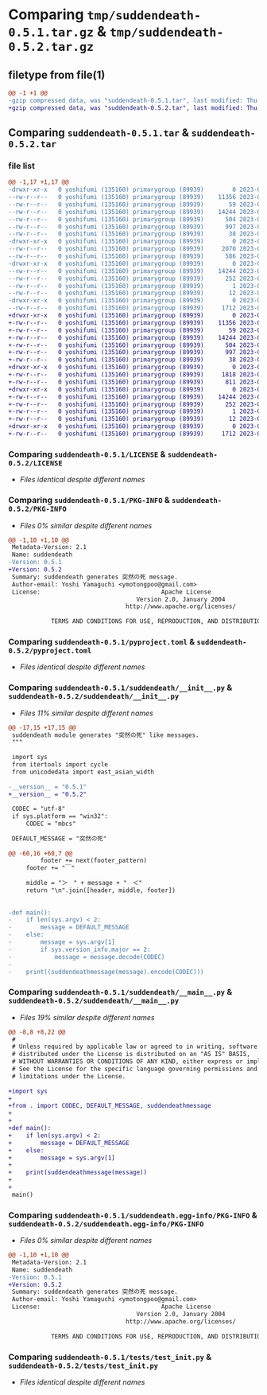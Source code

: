 # Comparing `tmp/suddendeath-0.5.1.tar.gz` & `tmp/suddendeath-0.5.2.tar.gz`

## filetype from file(1)

```diff
@@ -1 +1 @@
-gzip compressed data, was "suddendeath-0.5.1.tar", last modified: Thu May 25 04:39:14 2023, max compression
+gzip compressed data, was "suddendeath-0.5.2.tar", last modified: Thu May 25 06:06:11 2023, max compression
```

## Comparing `suddendeath-0.5.1.tar` & `suddendeath-0.5.2.tar`

### file list

```diff
@@ -1,17 +1,17 @@
-drwxr-xr-x   0 yoshifumi (135160) primarygroup (89939)        0 2023-05-25 04:39:14.521827 suddendeath-0.5.1/
--rw-r--r--   0 yoshifumi (135160) primarygroup (89939)    11356 2023-05-25 00:37:03.000000 suddendeath-0.5.1/LICENSE
--rw-r--r--   0 yoshifumi (135160) primarygroup (89939)       59 2023-05-25 04:14:49.000000 suddendeath-0.5.1/MANIFEST.in
--rw-r--r--   0 yoshifumi (135160) primarygroup (89939)    14244 2023-05-25 04:39:14.521593 suddendeath-0.5.1/PKG-INFO
--rw-r--r--   0 yoshifumi (135160) primarygroup (89939)      504 2023-05-25 04:35:59.000000 suddendeath-0.5.1/README.rst
--rw-r--r--   0 yoshifumi (135160) primarygroup (89939)      997 2023-05-25 04:31:14.000000 suddendeath-0.5.1/pyproject.toml
--rw-r--r--   0 yoshifumi (135160) primarygroup (89939)       38 2023-05-25 04:39:14.521873 suddendeath-0.5.1/setup.cfg
-drwxr-xr-x   0 yoshifumi (135160) primarygroup (89939)        0 2023-05-25 04:39:14.520602 suddendeath-0.5.1/suddendeath/
--rw-r--r--   0 yoshifumi (135160) primarygroup (89939)     2070 2023-05-25 04:38:11.000000 suddendeath-0.5.1/suddendeath/__init__.py
--rw-r--r--   0 yoshifumi (135160) primarygroup (89939)      586 2023-05-25 04:35:08.000000 suddendeath-0.5.1/suddendeath/__main__.py
-drwxr-xr-x   0 yoshifumi (135160) primarygroup (89939)        0 2023-05-25 04:39:14.521192 suddendeath-0.5.1/suddendeath.egg-info/
--rw-r--r--   0 yoshifumi (135160) primarygroup (89939)    14244 2023-05-25 04:39:14.000000 suddendeath-0.5.1/suddendeath.egg-info/PKG-INFO
--rw-r--r--   0 yoshifumi (135160) primarygroup (89939)      252 2023-05-25 04:39:14.000000 suddendeath-0.5.1/suddendeath.egg-info/SOURCES.txt
--rw-r--r--   0 yoshifumi (135160) primarygroup (89939)        1 2023-05-25 04:39:14.000000 suddendeath-0.5.1/suddendeath.egg-info/dependency_links.txt
--rw-r--r--   0 yoshifumi (135160) primarygroup (89939)       12 2023-05-25 04:39:14.000000 suddendeath-0.5.1/suddendeath.egg-info/top_level.txt
-drwxr-xr-x   0 yoshifumi (135160) primarygroup (89939)        0 2023-05-25 04:39:14.521331 suddendeath-0.5.1/tests/
--rw-r--r--   0 yoshifumi (135160) primarygroup (89939)     1712 2023-05-25 00:37:03.000000 suddendeath-0.5.1/tests/test_init.py
+drwxr-xr-x   0 yoshifumi (135160) primarygroup (89939)        0 2023-05-25 06:06:11.030782 suddendeath-0.5.2/
+-rw-r--r--   0 yoshifumi (135160) primarygroup (89939)    11356 2023-05-25 00:37:03.000000 suddendeath-0.5.2/LICENSE
+-rw-r--r--   0 yoshifumi (135160) primarygroup (89939)       59 2023-05-25 04:14:49.000000 suddendeath-0.5.2/MANIFEST.in
+-rw-r--r--   0 yoshifumi (135160) primarygroup (89939)    14244 2023-05-25 06:06:11.030574 suddendeath-0.5.2/PKG-INFO
+-rw-r--r--   0 yoshifumi (135160) primarygroup (89939)      504 2023-05-25 04:35:59.000000 suddendeath-0.5.2/README.rst
+-rw-r--r--   0 yoshifumi (135160) primarygroup (89939)      997 2023-05-25 04:31:14.000000 suddendeath-0.5.2/pyproject.toml
+-rw-r--r--   0 yoshifumi (135160) primarygroup (89939)       38 2023-05-25 06:06:11.030832 suddendeath-0.5.2/setup.cfg
+drwxr-xr-x   0 yoshifumi (135160) primarygroup (89939)        0 2023-05-25 06:06:11.029250 suddendeath-0.5.2/suddendeath/
+-rw-r--r--   0 yoshifumi (135160) primarygroup (89939)     1818 2023-05-25 06:01:06.000000 suddendeath-0.5.2/suddendeath/__init__.py
+-rw-r--r--   0 yoshifumi (135160) primarygroup (89939)      811 2023-05-25 06:05:59.000000 suddendeath-0.5.2/suddendeath/__main__.py
+drwxr-xr-x   0 yoshifumi (135160) primarygroup (89939)        0 2023-05-25 06:06:11.030079 suddendeath-0.5.2/suddendeath.egg-info/
+-rw-r--r--   0 yoshifumi (135160) primarygroup (89939)    14244 2023-05-25 06:06:11.000000 suddendeath-0.5.2/suddendeath.egg-info/PKG-INFO
+-rw-r--r--   0 yoshifumi (135160) primarygroup (89939)      252 2023-05-25 06:06:11.000000 suddendeath-0.5.2/suddendeath.egg-info/SOURCES.txt
+-rw-r--r--   0 yoshifumi (135160) primarygroup (89939)        1 2023-05-25 06:06:11.000000 suddendeath-0.5.2/suddendeath.egg-info/dependency_links.txt
+-rw-r--r--   0 yoshifumi (135160) primarygroup (89939)       12 2023-05-25 06:06:11.000000 suddendeath-0.5.2/suddendeath.egg-info/top_level.txt
+drwxr-xr-x   0 yoshifumi (135160) primarygroup (89939)        0 2023-05-25 06:06:11.030240 suddendeath-0.5.2/tests/
+-rw-r--r--   0 yoshifumi (135160) primarygroup (89939)     1712 2023-05-25 00:37:03.000000 suddendeath-0.5.2/tests/test_init.py
```

### Comparing `suddendeath-0.5.1/LICENSE` & `suddendeath-0.5.2/LICENSE`

 * *Files identical despite different names*

### Comparing `suddendeath-0.5.1/PKG-INFO` & `suddendeath-0.5.2/PKG-INFO`

 * *Files 0% similar despite different names*

```diff
@@ -1,10 +1,10 @@
 Metadata-Version: 2.1
 Name: suddendeath
-Version: 0.5.1
+Version: 0.5.2
 Summary: suddendeath generates 突然の死 message.
 Author-email: Yoshi Yamaguchi <ymotongpoo@gmail.com>
 License:                                  Apache License
                                    Version 2.0, January 2004
                                 http://www.apache.org/licenses/
         
            TERMS AND CONDITIONS FOR USE, REPRODUCTION, AND DISTRIBUTION
```

### Comparing `suddendeath-0.5.1/pyproject.toml` & `suddendeath-0.5.2/pyproject.toml`

 * *Files identical despite different names*

### Comparing `suddendeath-0.5.1/suddendeath/__init__.py` & `suddendeath-0.5.2/suddendeath/__init__.py`

 * *Files 11% similar despite different names*

```diff
@@ -17,15 +17,15 @@
 suddendeath module generates "突然の死" like messages.
 """
 
 import sys
 from itertools import cycle
 from unicodedata import east_asian_width
 
-__version__ = "0.5.1"
+__version__ = "0.5.2"
 
 CODEC = "utf-8"
 if sys.platform == "win32":
     CODEC = "mbcs"
 
 DEFAULT_MESSAGE = "突然の死"
 
@@ -60,16 +60,7 @@
         footer += next(footer_pattern)
     footer += "￣"
 
     middle = "＞　" + message + "　＜"
     return "\n".join([header, middle, footer])
 
 
-def main():
-    if len(sys.argv) < 2:
-        message = DEFAULT_MESSAGE
-    else:
-        message = sys.argv[1]
-        if sys.version_info.major == 2:
-            message = message.decode(CODEC)
-
-    print((suddendeathmessage(message).encode(CODEC)))
```

### Comparing `suddendeath-0.5.1/suddendeath/__main__.py` & `suddendeath-0.5.2/suddendeath/__main__.py`

 * *Files 19% similar despite different names*

```diff
@@ -8,8 +8,22 @@
 #
 # Unless required by applicable law or agreed to in writing, software
 # distributed under the License is distributed on an "AS IS" BASIS,
 # WITHOUT WARRANTIES OR CONDITIONS OF ANY KIND, either express or implied.
 # See the License for the specific language governing permissions and
 # limitations under the License.
 
+import sys
+
+from . import CODEC, DEFAULT_MESSAGE, suddendeathmessage
+
+
+def main():
+    if len(sys.argv) < 2:
+        message = DEFAULT_MESSAGE
+    else:
+        message = sys.argv[1]
+
+    print(suddendeathmessage(message))
+
+
 main()
```

### Comparing `suddendeath-0.5.1/suddendeath.egg-info/PKG-INFO` & `suddendeath-0.5.2/suddendeath.egg-info/PKG-INFO`

 * *Files 0% similar despite different names*

```diff
@@ -1,10 +1,10 @@
 Metadata-Version: 2.1
 Name: suddendeath
-Version: 0.5.1
+Version: 0.5.2
 Summary: suddendeath generates 突然の死 message.
 Author-email: Yoshi Yamaguchi <ymotongpoo@gmail.com>
 License:                                  Apache License
                                    Version 2.0, January 2004
                                 http://www.apache.org/licenses/
         
            TERMS AND CONDITIONS FOR USE, REPRODUCTION, AND DISTRIBUTION
```

### Comparing `suddendeath-0.5.1/tests/test_init.py` & `suddendeath-0.5.2/tests/test_init.py`

 * *Files identical despite different names*

